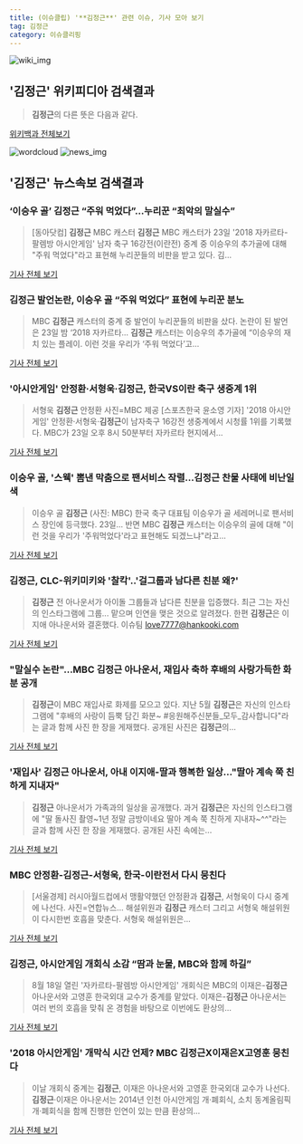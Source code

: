```yaml
---
title: (이슈클립) '**김정근**' 관련 이슈, 기사 모아 보기
tag: 김정근
category: 이슈클리핑
---
```

![wiki_img](https://user-images.githubusercontent.com/42597476/44503234-41136a80-a6d0-11e8-9071-6fc6418eafe4.png)
## **'**김정근**'** 위키피디아 검색결과
>**김정근**의 다른 뜻은 다음과 같다.

<a href="https://ko.wikipedia.org/wiki/김정근" target="_blank">위키백과 전체보기</a>

![wordcloud](https://s3.ap-northeast-2.amazonaws.com/lyrics101-wordcloud/2018-08-24-1535079856.png)
![news_img](https://user-images.githubusercontent.com/42597476/44507050-1206f400-a6e4-11e8-8d98-7ffbfebb353f.png)
## **'**김정근**'** 뉴스속보 검색결과
### ‘이승우 골’ **김정근** “주워 먹었다”…누리꾼 “최악의 말실수”

>[동아닷컴] **김정근** MBC 캐스터 **김정근** MBC 캐스터가 23일 '2018 자카르타-팔렘방 아시안게임' 남자 축구 16강전(이란전) 중계 중 이승우의 추가골에 대해 "주워 먹었다"라고 표현해 누리꾼들의 비판을 받고 있다. 김...

<a href="http://news.donga.com/3/all/20180824/91656466/2" target="_blank">기사 전체 보기</a>

### **김정근** 발언논란, 이승우 골 “주워 먹었다” 표현에 누리꾼 분노

>MBC **김정근** 캐스터의 중계 중 발언이 누리꾼들의 비판을 샀다. 논란이 된 발언은 23일 밤 ‘2018 자카르타... **김정근** 캐스터는 이승우의 추가골에 “이승우의 재치 있는 플레이. 이런 것을 우리가 ‘주워 먹었다’고...

<a href="http://star.mk.co.kr/new/view.php?mc=ST&year=2018&no=532329" target="_blank">기사 전체 보기</a>

### '아시안게임' 안정환·서형욱·**김정근**, 한국VS이란 축구 생중계 1위

>서형욱 **김정근** 안정환 사진=MBC 제공 [스포츠한국 윤소영 기자] '2018 아시안게임' 안정환·서형욱·**김정근**이 남자축구 16강전 생중계에서 시청률 1위를 기록했다. MBC가 23일 오후 8시 50분부터 자카르타 현지에서...

<a href="http://sports.hankooki.com/lpage/entv/201808/sp20180824112556136660.htm" target="_blank">기사 전체 보기</a>

### 이승우 골, '스웩' 뽐낸 막춤으로 팬서비스 작렬…**김정근** 찬물 사태에 비난일색

>이승우 골 **김정근** (사진: MBC) 한국 축구 대표팀 이승우가 골 세레머니로 팬서비스 장인에 등극했다. 23일... 반면 MBC **김정근** 캐스터는 이승우의 골에 대해 "이런 것을 우리가 '주워먹었다'라고 표현해도 되겠느냐"라고...

<a href="http://www.ihalla.com/read.php3?aid=1535078761605855322" target="_blank">기사 전체 보기</a>

### **김정근**, CLC-위키미키와 '찰칵'..'걸그룹과 남다른 친분 왜?'

>**김정근** 전 아나운서가 아이돌 그룹들과 남다른 친분을 입증했다. 최근 그는 자신의 인스타그램에 그룹... 맡으며 인연을 맺은 것으로 알려졌다. 한편 **김정근**은 이지애 아나운서와 결혼했다. 이슈팀 love7777@hankooki.com

<a href="http://daily.hankooki.com/lpage/entv/201808/dh20180824102857139020.htm" target="_blank">기사 전체 보기</a>

### "말실수 논란"…MBC **김정근** 아나운서, 재입사 축하 후배의 사랑가득한 화분 공개

>**김정근**이 MBC 재입사로 화제를 모으고 있다. 지난 5월 **김정근**은 자신의 인스타그램에 "후배의 사랑이 듬뿍 담긴 화분~ #응원해주신분들_모두_감사합니다"라는 글과 함께 사진 한 장을 게재했다. 공개된 사진은 **김정근**의...

<a href="http://www.topstarnews.net/news/articleView.html?idxno=470111" target="_blank">기사 전체 보기</a>

### '재입사' **김정근** 아나운서, 아내 이지애-딸과 행복한 일상…"딸아 계속 쭉 친하게 지내자"

>**김정근** 아나운서가 가족과의 일상을 공개했다. 과거 **김정근**은 자신의 인스타그램에 "딸 돌사진 촬영~1년 정말 금방이네요 딸아 계속 쭉 친하게 지내자~^^"라는 글과 함께 사진 한 장을 게재했다. 공개된 사진 속에는...

<a href="http://www.topstarnews.net/news/articleView.html?idxno=470003" target="_blank">기사 전체 보기</a>

### MBC 안정환-**김정근**-서형욱, 한국-이란전서 다시 뭉친다

>[서울경제] 러시아월드컵에서 맹활약했던 안정환과 **김정근**, 서형욱이 다시 중계에 나선다. 사진=연합뉴스... 해설위원과 **김정근** 캐스터 그리고 서형욱 해설위원이 다시한번 호흡을 맞춘다. 서형욱 해설위원은...

<a href="http://www.sedaily.com/NewsView/1S3H1F4IRX" target="_blank">기사 전체 보기</a>

### **김정근**, 아시안게임 개회식 소감 “땀과 눈물, MBC와 함께 하길”

>8월 18일 열린 '자카르타-팔렘방 아시안게임' 개회식은 MBC의 이재은-**김정근** 아나운서와 고영훈 한국외대 교수가 중계를 맡았다. 이재은-**김정근** 아나운서는 여러 번의 호흡을 맞춰 온 경험을 바탕으로 이번에도 환상의...

<a href="http://www.newsen.com/news_view.php?uid=201808190801150310" target="_blank">기사 전체 보기</a>

### '2018 아시안게임' 개막식 시간 언제? MBC **김정근**X이재은X고영훈 뭉친다

>이날 개회식 중계는 **김정근**, 이재은 아나운서와 고영훈 한국외대 교수가 나선다. **김정근**·이재은 아나운서는 2014년 인천 아시안게임 개·폐회식, 소치 동계올림픽 개·폐회식을 함께 진행한 인연이 있는 만큼 환상의...

<a href="http://news.wowtv.co.kr/NewsCenter/News/Read?articleId=A201808180104&t=NN" target="_blank">기사 전체 보기</a>


